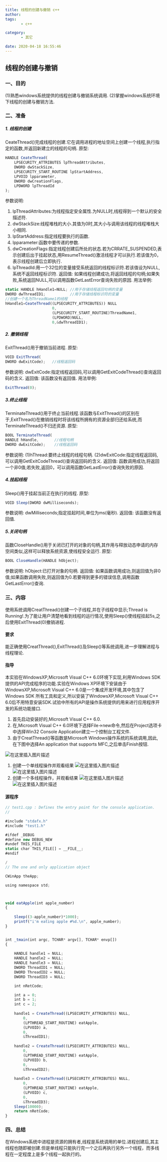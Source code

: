 ```yaml
---
title: 线程的创建与撤销 c++
author: 
tags: 
       - c++

category: 
       - 其它

date: 2020-04-18 16:55:46
---
```

## 线程的创建与撤销

### 一、目的

(1)熟悉windows系统提供的线程创建与撤销系统调用.
(2)掌握windows系统环境下线程的创建与撤销方法.

### 二、准备

##### 1. 线程的创建

CeateThread()完成线程的创建.它在调用进程的地址空间上创建一个线程,执行指定的函数,并返回新建立的线程的句柄.
原型:
```js 
HANDLE CeateThread(
	LPSECURITY_ATTRIBUTES lpThreadAttributes,
	DWORD dwStackSize,
	LPSECURITY_START_ROUTINE lpStartAddress,
	LPVOID lpparameter,
	DWORD dwCreationFlags,
	LPDWORD lpThreadId
);
```

参数说明:

1. lpThreadAttributes:为线程指定安全属性.为NULL时,线程得到一个默认的安全描述符.
1. dwStackSize:线程堆栈的大小.其值为0时,其大小与调用该线程的线程堆栈大小相同.
1. lpStartAddress:指定线程要执行的函数.
1. lpparameter:函数中要传递的参数.
1. dwCreationFlags:指定线程创建后所处的状态.若为CRRATE_SUSPENDED,表示创建后出于挂起状态,用ResumeThread()激活线程才可以执行.若该值为0，表示线程创建后立即执行.
1. lpThreadId:用一个32位的变量接受系统返回的线程标识符.若该值设为NULL,系统不返回线程标识符.
返回值:
如果线程创建成功,将返回线程的句柄;如果失败,系统返回NULL,可以调用函数GetLastError查询失败的原因.
用法举例:
```js 
static HANDLE hHandle1=NULL; //用于存储线程返回句柄的变量
DWORD dwThreadID1;           //用于存储线程标识符的变量
//创建一个名为ThreadName1的线程
hHandle1=CeateThread((LPSECURITY_ATTRIBUTES)) NULL
                     0,
					 (LPSECURITY_START_ROUTINE)ThreadName1,
					 (LPDWORD)NULL,
					 0,&dwThreadID1);
```

##### 2. 撤销线程

ExitThread()用于撤销当前进程.
原型:
```js 
VOID ExitThread(
DWORD dwExitCode);   //线程返回码
```

参数说明:
dwExitCode:指定线程返回码,可以调用GetExitCodeThread()查询返回码的含义.
返回值:
该函数没有返回值.
用法举例:

```js 
ExitThread(0);
```

##### 3.终止线程

TerminateThread()用于终止当前线程.该函数与ExitThread()的区别在于,ExitThread()在撤销线程时将该线程所拥有的资源全部归还给系统,而TerminateThread()不归还资源.
原型:
```js 
BOOL TerminateThread(
HANDLE hHandle,       //线程句柄
DWORD dwExitCode);    //线程返回码
```

参数说明:
(1)hThread:要终止线程的线程句柄.
(2)dwExitCode:指定线程返回码,可以调用GetExitCodeThread()查询返回码的含义.
返回值:
函数调用成功,将返回一个非0值;若失败,返回0，可以调用函数GetLastError()查询失败的原因.

##### 4.挂起线程

Sleep()用于挂起当前正在执行的线程.
原型:
```js 
VOID Sleep(DWORD dwMilliseconds);
```

参数说明:
dwMilliseconds;指定挂起时间,单位为ms(毫秒).
返回值:
该函数没有返回值.

##### 5.关闭句柄

函数CloseHandle()用于关闭已打开的对象的句柄,其作用与释放动态申请的内存空间类似,这样可以释放系统资源,使线程安全运行.
原型:
```js 
BOOL CloseHandle(HANDLE hObject);
```

参数说明:
hObject:已打开对象的句柄.
返回值:
如果函数调用成功,则返回值为非0值;如果函数调用失败,则返回值为0.若要得到更多的错误信息,调用函数GetLastError()查询.

### 三、内容

使用系统调用CreatThread()创建一个子线程,并在子线程中显示;Thread is Running!.为了能让用户清楚地看到线程的运行情况,使用Sleep()使线程挂起5s,之后使用ExitThread(0)撤销进程.

#### 要求

能正确使用CreatThread(),ExitThread()及Sleep()等系统调用,进一步理解进程与线程理论.

#### 指导

本实验在WindowsXP,Microsoft Visual C++ 6.0环境下实现,利用Windows SDK提供的API完成程序的功能.实验在Windows XP环境下安装由于WindowsXP,Microsoft Visual C++ 6.0是一个集成开发环境,其中包含了Windows SDK 所有工具和定义,所以安装了WindowsXP,Microsoft Visual C++ 6.0后不用特意安装SDK.试验中所有的API是操作系统提供的用来进行应用程序开发的系统功能接口.

1. 首先启动安装好的,Microsoft Visual C++ 6.0.
1. 在,Microsoft Visual C++ 6.0环境下选择File->new命令,然后在Project选项卡中选择Win32 Console Application建立一个控制台工程文件.
1. 由于CreatThread()等函数是Microsoft Windows操作系统的系统调用,因此,在下图中选择An application that supports MFC,之后单击Finish按钮.

![在这里插入图片描述](../images/3e8b77cd-3dac-468c-94a0-0da4b15803a3.png)

1. 创建一个单线程操作并观看结果
![在这里插入图片描述](../images/cdecf844-c7c0-4b59-8eb0-a90db0e708fb.png)
![在这里插入图片描述](../images/f01c088e-7663-4d75-aaef-4df7554944fe.png)
1. 创建一个多线程操作，并观看结果
![在这里插入图片描述](../images/f42ae8df-444c-4e5d-9fb8-f168dd28c1d1.png)
![在这里插入图片描述](../images/9309b62e-e0a3-408d-99aa-1a4f18a836b3.png)

#### 源程序

```js 
// test1.cpp : Defines the entry point for the console application.
//

#include "stdafx.h"
#include "test1.h"

#ifdef _DEBUG
#define new DEBUG_NEW
#undef THIS_FILE
static char THIS_FILE[] = __FILE__;
#endif

/
// The one and only application object

CWinApp theApp;

using namespace std;



void eatApple(int apple_number)
{
    
	Sleep((3-apple_number)*1000);
	printf("i'm eating apple #%d.\n", apple_number);
}


int _tmain(int argc, TCHAR* argv[], TCHAR* envp[])
{
    
	HANDLE handle1 = NULL;
	HANDLE handle2 = NULL;
	HANDLE handle3 = NULL;
	DWORD ThreadID1 = NULL;
	DWORD ThreadID2 = NULL;
	DWORD ThreadID3 = NULL;

	int nRetCode;

	int a = 0;
	int b = 1;
	int c = 2;
	
	handle1 = CreateThread((LPSECURITY_ATTRIBUTES) NULL,
		0,
		(LPTHREAD_START_ROUTINE) eatApple,
		(LPVOID) a,
		0,
		&ThreadID1);
	
	handle2 = CreateThread((LPSECURITY_ATTRIBUTES) NULL,
		0,
		(LPTHREAD_START_ROUTINE) eatApple,
		(LPVOID) b,
		0,
		&ThreadID2);
	
	handle3 = CreateThread((LPSECURITY_ATTRIBUTES) NULL,
		0,
		(LPTHREAD_START_ROUTINE) eatApple,
		(LPVOID) c,
		0,
		&ThreadID3);
	Sleep(10000);
	return nRetCode;
}
```

### 四、总结

在Windows系统中进程是资源的拥有者,线程是系统调用的单位.进程创建后,其主线程也随即被创建.但是单线程只能执行完一个之后再执行另外一个线程，而多线程在一定程度上是多个线程一起执行的。